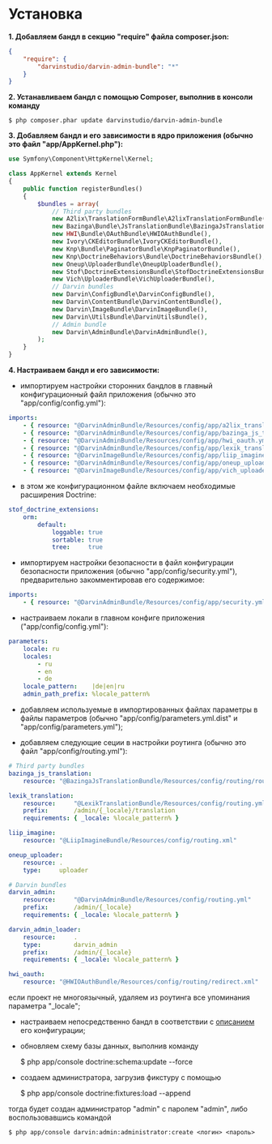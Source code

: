Установка
=========

**1. Добавляем бандл в секцию "require" файла composer.json:**

```json
{
    "require": {
        "darvinstudio/darvin-admin-bundle": "*"
    }
}
```

**2. Устанавливаем бандл с помощью Composer, выполнив в консоли команду**

    $ php composer.phar update darvinstudio/darvin-admin-bundle

**3. Добавляем бандл и его зависимости в ядро приложения (обычно это файл "app/AppKernel.php"):**

```php
use Symfony\Component\HttpKernel\Kernel;

class AppKernel extends Kernel
{
    public function registerBundles()
    {
        $bundles = array(
            // Third party bundles
            new A2lix\TranslationFormBundle\A2lixTranslationFormBundle(),
            new Bazinga\Bundle\JsTranslationBundle\BazingaJsTranslationBundle(),
            new HWI\Bundle\OAuthBundle\HWIOAuthBundle(),
            new Ivory\CKEditorBundle\IvoryCKEditorBundle(),
            new Knp\Bundle\PaginatorBundle\KnpPaginatorBundle(),
            new Knp\DoctrineBehaviors\Bundle\DoctrineBehaviorsBundle(),
            new Oneup\UploaderBundle\OneupUploaderBundle(),
            new Stof\DoctrineExtensionsBundle\StofDoctrineExtensionsBundle(),
            new Vich\UploaderBundle\VichUploaderBundle(),
            // Darvin bundles
            new Darvin\ConfigBundle\DarvinConfigBundle(),
            new Darvin\ContentBundle\DarvinContentBundle(),
            new Darvin\ImageBundle\DarvinImageBundle(),
            new Darvin\UtilsBundle\DarvinUtilsBundle(),
            // Admin bundle
            new Darvin\AdminBundle\DarvinAdminBundle(),
        );
    }
}
```

**4. Настраиваем бандл и его зависимости:**

- импортируем настройки сторонних бандлов в главный конфигурационный файл приложения (обычно это "app/config/config.yml"):

```yaml
imports:
    - { resource: "@DarvinAdminBundle/Resources/config/app/a2lix_translation_form.yml" }
    - { resource: "@DarvinAdminBundle/Resources/config/app/bazinga_js_translation.yml" }
    - { resource: "@DarvinAdminBundle/Resources/config/app/hwi_oauth.yml" }
    - { resource: "@DarvinAdminBundle/Resources/config/app/lexik_translation.yml" }
    - { resource: "@DarvinImageBundle/Resources/config/app/liip_imagine.yml" }
    - { resource: "@DarvinAdminBundle/Resources/config/app/oneup_uploader.yml" }
    - { resource: "@DarvinImageBundle/Resources/config/app/vich_uploader.yml" }
```

- в этом же конфигурационном файле включаем необходимые расширения Doctrine:

```yaml
stof_doctrine_extensions:
    orm:
        default:
            loggable: true
            sortable: true
            tree:     true
```

- импортируем настройки безопасности в файл конфигурации безопасности приложения (обычно "app/config/security.yml"),
 предварительно закомментировав его содержимое:

```yaml
imports:
    - { resource: "@DarvinAdminBundle/Resources/config/app/security.yml" }
```

- настраиваем локали в главном конфиге приложения ("app/config/config.yml"):

```yaml
parameters:
    locale: ru
    locales:
        - ru
        - en
        - de
    locale_pattern:    |de|en|ru
    admin_path_prefix: %locale_pattern%
```

- добавляем используемые в импортированных файлах параметры в файлы параметров (обычно "app/config/parameters.yml.dist"
 и "app/config/parameters.yml");

- добавляем следующие сеции в настройки роутинга (обычно это файл "app/config/routing.yml"):

```yaml
# Third party bundles
bazinga_js_translation:
    resource: "@BazingaJsTranslationBundle/Resources/config/routing/routing.yml"

lexik_translation:
    resource:     "@LexikTranslationBundle/Resources/config/routing.yml"
    prefix:       /admin/{_locale}/translation
    requirements: { _locale: %locale_pattern% }

liip_imagine:
    resource: "@LiipImagineBundle/Resources/config/routing.xml"

oneup_uploader:
    resource: .
    type:     uploader

# Darvin bundles
darvin_admin:
    resource:     "@DarvinAdminBundle/Resources/config/routing.yml"
    prefix:       /admin/{_locale}
    requirements: { _locale: %locale_pattern% }

darvin_admin_loader:
    resource:     .
    type:         darvin_admin
    prefix:       /admin/{_locale}
    requirements: { _locale: %locale_pattern% }

hwi_oauth:
    resource: "@HWIOAuthBundle/Resources/config/routing/redirect.xml"
```

если проект не многоязычный, удаляем из роутинга все упоминания параметра "_locale";

- настраиваем непосредственно бандл в соответствии с [описанием](reference/configuration.md) его конфигурации;

- обновляем схему базы данных, выполнив команду

    $ php app/console doctrine:schema:update --force

- создаем администратора, загрузив фикстуру с помощью

    $ php app/console doctrine:fixtures:load --append

тогда будет создан администратор "admin" с паролем "admin", либо воспользовавшись командой

    $ php app/console darvin:admin:administrator:create <логин> <пароль>
